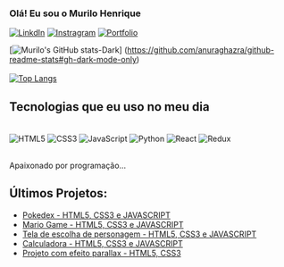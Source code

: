### Olá! Eu sou o Murilo Henrique 


[![LinkdIn](https://img.shields.io/badge/LinkedIn-0077B5?style=for-the-badge&logo=linkedin&logoColor=white)](https://www.linkedin.com/in/murilo-henrique-10073b207/)
[![Instragram](https://img.shields.io/badge/Instagram-E4405F?style=for-the-badge&logo=instagram&logoColor=white)](https://www.instagram.com/murilo.frontend/)
[![Portfolio](https://img.shields.io/badge/Blogger-FF5722?style=for-the-badge&logo=blogger&logoColor=white)](https://murilobahr.github.io/portfolio/)

[![Murilo's GitHub stats-Dark](https://github-readme-stats.vercel.app/api?username=MuriloBahr&show_icons=true&theme=dark#gh-dark-mode-only)]        (https://github.com/anuraghazra/github-readme-stats#gh-dark-mode-only)
<br><br/>
  [![Top Langs](https://github-readme-stats.vercel.app/api/top-langs/?username=MuriloBahr&layout=compact)](https://github.com/anuraghazra/github-readme-stats)
## Tecnologias que eu uso no meu dia

<div style="display: inline_block"><br/>

  <img align="center" alt="HTML5" src="https://img.shields.io/badge/HTML-239120?style=for-the-badge&logo=html5&logoColor=white"/>
  <img align="center" alt="CSS3" src="https://img.shields.io/badge/CSS-239120?&style=for-the-badge&logo=css3&logoColor=white"/>
  <img align="center" alt="JavaScript" src="https://img.shields.io/badge/JavaScript-F7DF1E?style=for-the-badge&logo=javascript&logoColor=black"/>
  <img align="center" alt="Python" src="https://img.shields.io/badge/Python-14354C?style=for-the-badge&logo=python&logoColor=white"/>
  <img align="center" alt="React" src="https://img.shields.io/badge/React-20232A?style=for-the-badge&logo=react&logoColor=61DAFB"/>
  <img align="center" alt="Redux" src="https://img.shields.io/badge/Redux-593D88?style=for-the-badge&logo=redux&logoColor=white"/>
</div><br/>

Apaixonado por programação...

## Últimos Projetos:
- [Pokedex - HTML5, CSS3 e JAVASCRIPT](https://murilobahr.github.io/pokedex/)<br/>
- [Mario Game - HTML5, CSS3 e JAVASCRIPT](https://murilobahr.github.io/projeto-mario/)<br/>
- [Tela de escolha de personagem - HTML5, CSS3 e JAVASCRIPT](https://murilobahr.github.io/projeto-marvel/)<br/>
- [Calculadora - HTML5, CSS3 e JAVASCRIPT](https://murilobahr.github.io/training/Calculadora/)<br/>
- [Projeto com efeito parallax - HTML5, CSS3](https://murilobahr.github.io/projeto-cordel/)<br/>

